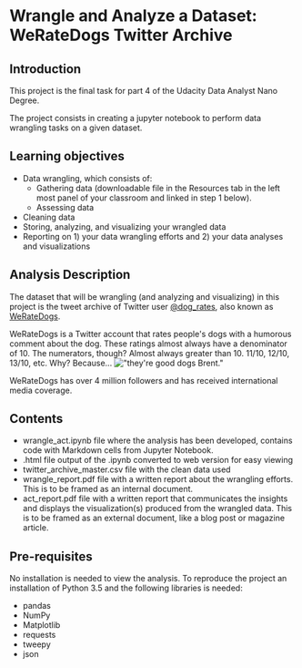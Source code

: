 # Wrangle and Analyze a Dataset: WeRateDogs Twitter Archive

## Introduction 
This project is the final task for part 4 of the Udacity Data Analyst Nano Degree. 

The project consists in creating a jupyter notebook to perform data wrangling tasks on a given dataset. 

## Learning objectives
- Data wrangling, which consists of:
    - Gathering data (downloadable file in the Resources tab in the left most panel of your classroom and linked in step 1 below).
    - Assessing data
- Cleaning data
- Storing, analyzing, and visualizing your wrangled data
- Reporting on 1) your data wrangling efforts and 2) your data analyses and visualizations

## Analysis Description

The dataset that will be wrangling (and analyzing and visualizing) in this project is the tweet archive of Twitter user [@dog_rates](https://twitter.com/dog_rates), also known as [WeRateDogs](https://en.wikipedia.org/wiki/WeRateDogs). 

WeRateDogs is a Twitter account that rates people's dogs with a humorous comment about the dog. These ratings almost always have a denominator of 10. The numerators, though? Almost always greater than 10. 11/10, 12/10, 13/10, etc. 
Why? 
Because...
!["they're good dogs Brent."](https://i.kym-cdn.com/photos/images/newsfeed/001/225/812/2b3.png)

WeRateDogs has over 4 million followers and has received international media coverage.

## Contents

* wrangle_act.ipynb file where the analysis has been developed, contains code with Markdown cells from Jupyter Notebook.
* .html file output of the .ipynb converted to web version for easy viewing
* twitter_archive_master.csv file with the clean data used 
* wrangle_report.pdf file with a written report about the wrangling efforts. This is to be framed as an internal document.
* act_report.pdf file with a written report that communicates the insights and displays the visualization(s) produced from the wrangled data. This is to be framed as an external document, like a blog post or magazine article.

## Pre-requisites
No installation is needed to view the analysis. 
To reproduce the project an installation of Python 3.5 and the following libraries is needed:
- pandas
- NumPy
- Matplotlib
- requests
- tweepy
- json


